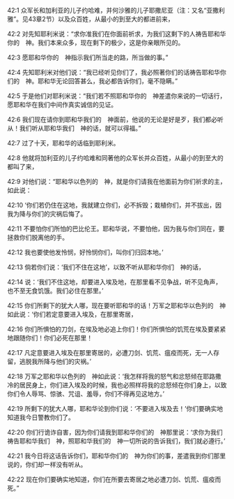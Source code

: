 <a id="1"></a>42:1  众军长和加利亚的儿子约哈难，并何沙雅的儿子耶撒尼亚（注：又名“亚撒利雅”。见43章2节）以及众百姓，从最小的到至大的都进前来，  

<a id="2"></a>42:2  对先知耶利米说：“求你准我们在你面前祈求，为我们这剩下的人祷告耶和华你的　神。我们本来众多，现在剩下的极少，这是你亲眼所见的。  

<a id="3"></a>42:3  愿耶和华你的　神指示我们所当走的路，所当做的事。”  

<a id="4"></a>42:4  先知耶利米对他们说：“我已经听见你们了，我必照著你们的话祷告耶和华你们的　神。耶和华无论回答甚么，我必都告诉你们，毫不隐瞒。”  

<a id="5"></a>42:5  于是他们对耶利米说：“我们若不照耶和华你的　神差遣你来说的一切话行，愿耶和华在我们中间作真实诚信的见证。  

<a id="6"></a>42:6  我们现在请你到耶和华我们的　神面前，他说的无论是好是歹，我们都必听从！我们听从耶和华我们　神的话，就可以得福。”  

<a id="7"></a>42:7  过了十天，耶和华的话临到耶利米。  

<a id="8"></a>42:8  他就将加利亚的儿子约哈难和同著他的众军长并众百姓，从最小的到至大的都叫了来，  

<a id="9"></a>42:9  对他们说：“耶和华以色列的　神，就是你们请我在他面前为你们祈求的主，如此说：　　  

<a id="10"></a>42:10  ‘你们若仍住在这地，我就建立你们，必不拆毁；栽植你们，并不拔出，因我为降与你们的灾祸后悔了。  

<a id="11"></a>42:11  不要怕你们所怕的巴比伦王。耶和华说，不要怕他，因为我与你们同在，要拯救你们脱离他的手。  

<a id="12"></a>42:12  我也要使他发怜悯，好怜悯你们，叫你们归回本地。’  

<a id="13"></a>42:13  倘若你们说：‘我们不住在这地’，以致不听从耶和华你们　神的话，  

<a id="14"></a>42:14  说：‘我们不住这地，却要进入埃及地，在那里看不见争战，听不见角声，也不至无食饥饿。我们必住在那里。’  

<a id="15"></a>42:15  你们所剩下的犹大人哪，现在要听耶和华的话！万军之耶和华以色列的　神如此说：‘你们若定意要进入埃及，在那里寄居，  

<a id="16"></a>42:16  你们所惧怕的刀剑，在埃及地必追上你们！你们所惧怕的饥荒在埃及要紧紧地跟随你们！你们必死在那里！  

<a id="17"></a>42:17  凡定意要进入埃及在那里寄居的，必遭刀剑、饥荒、瘟疫而死，无一人存留，逃脱我所降与他们的灾祸。’  

<a id="18"></a>42:18  万军之耶和华以色列的　神如此说：‘我怎样将我的怒气和忿怒倾在耶路撒冷的居民身上，你们进入埃及的时候，我也必照样将我的忿怒倾在你们身上，以致你们令人辱骂、惊骇、咒诅、羞辱，你们不得再见这地方。’  

<a id="19"></a>42:19  所剩下的犹大人哪，耶和华论到你们说：‘不要进入埃及去！’你们要确实地知道我今日警教你们了。  

<a id="20"></a>42:20  你们行诡诈自害，因为你们请我到耶和华你们的　神那里说：‘求你为我们祷告耶和华我们　神，照耶和华我们的　神一切所说的告诉我们，我们就必遵行。’  

<a id="21"></a>42:21  我今日将这话告诉你们，耶和华你们的　神为你们的事，差遣我到你们那里说的，你们却一样没有听从。  

<a id="22"></a>42:22  现在你们要确实地知道，你们在所要去寄居之地必遭刀剑、饥荒、瘟疫而死。”  
